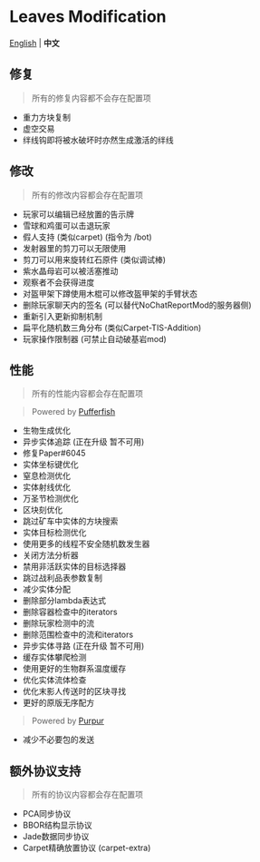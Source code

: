Leaves Modification
===========

[English](https://github.com/LeavesMC/Leaves/blob/master/docs/MODIFICATION.md) | **中文**

## 修复

> 所有的修复内容都不会存在配置项

- 重力方块复制
- 虚空交易
- 绊线钩即将被水破坏时亦然生成激活的绊线

## 修改

> 所有的修改内容都会存在配置项

- 玩家可以编辑已经放置的告示牌
- 雪球和鸡蛋可以击退玩家
- 假人支持 (类似carpet) (指令为 /bot)
- 发射器里的剪刀可以无限使用
- 剪刀可以用来旋转红石原件 (类似调试棒)
- 紫水晶母岩可以被活塞推动
- 观察者不会获得进度
- 对盔甲架下蹲使用木棍可以修改盔甲架的手臂状态
- 删除玩家聊天内的签名 (可以替代NoChatReportMod的服务器侧)
- 重新引入更新抑制机制
- 扁平化随机数三角分布 (类似Carpet-TIS-Addition)
- 玩家操作限制器 (可禁止自动破基岩mod)

## 性能

> 所有的性能内容都会存在配置项

> Powered by [Pufferfish](https://github.com/pufferfish-gg/Pufferfish)
- 生物生成优化
- 异步实体追踪 (正在升级 暂不可用)
- 修复Paper#6045
- 实体坐标键优化
- 窒息检测优化
- 实体射线优化
- 万圣节检测优化
- 区块刻优化
- 跳过矿车中实体的方块搜索
- 实体目标检测优化
- 使用更多的线程不安全随机数发生器
- 关闭方法分析器
- 禁用非活跃实体的目标选择器
- 跳过战利品表参数复制
- 减少实体分配
- 删除部分lambda表达式
- 删除容器检查中的iterators
- 删除玩家检测中的流
- 删除范围检查中的流和iterators
- 异步实体寻路 (正在升级 暂不可用)
- 缓存实体攀爬检测
- 使用更好的生物群系温度缓存
- 优化实体流体检查
- 优化末影人传送时的区块寻找
- 更好的原版无序配方

> Powered by [Purpur](https://github.com/PurpurMC/Purpur)
- 减少不必要包的发送

## 额外协议支持

> 所有的协议内容都会存在配置项

- PCA同步协议
- BBOR结构显示协议
- Jade数据同步协议
- Carpet精确放置协议 (carpet-extra)